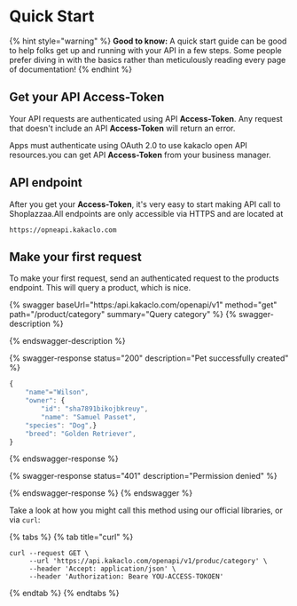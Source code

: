 # Quick Start

{% hint style="warning" %}
**Good to know:** A quick start guide can be good to help folks get up and running with your API in a few steps. Some people prefer diving in with the basics rather than meticulously reading every page of documentation!
{% endhint %}

## Get your API **Access-Token**

Your API requests are authenticated using API **Access-Token**. Any request that doesn't include an API **Access-Token** will return an error.

Apps must authenticate using OAuth 2.0 to use kakaclo open API resources.you can get API **Access-Token** from your business manager.

## **API endpoint**

After you get your **Access-Token**, it's very easy to start making API call to Shoplazzaa.All endpoints are only accessible via HTTPS and are located at&#x20;

`https://opneapi.kakaclo.com​`

## Make your first request

To make your first request, send an authenticated request to the products endpoint. This will query a product, which is nice.

{% swagger baseUrl="https:/api.kakaclo.com/openapi/v1" method="get" path="/product/category" summary="Query category" %}
{% swagger-description %}

{% endswagger-description %}

{% swagger-response status="200" description="Pet successfully created" %}
```javascript
{
    "name"="Wilson",
    "owner": {
        "id": "sha7891bikojbkreuy",
        "name": "Samuel Passet",
    "species": "Dog",}
    "breed": "Golden Retriever",
}
```
{% endswagger-response %}

{% swagger-response status="401" description="Permission denied" %}

{% endswagger-response %}
{% endswagger %}

Take a look at how you might call this method using our official libraries, or via `curl`:

{% tabs %}
{% tab title="curl" %}
```
curl --request GET \
     --url 'https://api.kakaclo.com/openapi/v1/produc/category' \
     --header 'Accept: application/json' \
     --header 'Authorization: Beare YOU-ACCESS-TOKOEN'
```
{% endtab %}
{% endtabs %}
